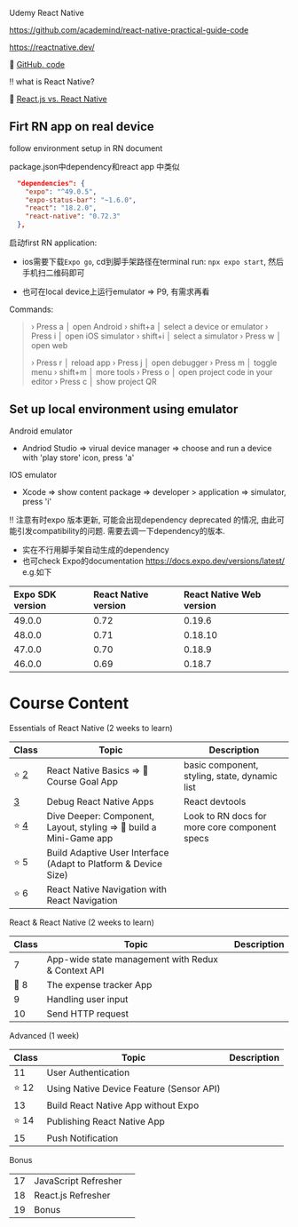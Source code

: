 Udemy React Native

https://github.com/academind/react-native-practical-guide-code

https://reactnative.dev/



:book: [GitHub. code](https://github.com/academind/react-native-practical-guide-code)



:bangbang: what is React Native?

:pencil: [React.js vs. React Native](./C0/README.md)



## Firt RN app on real device

follow environment setup in RN document



package.json中dependency和react app 中类似

```json
  "dependencies": {
    "expo": "^49.0.5",
    "expo-status-bar": "~1.6.0",
    "react": "18.2.0",
    "react-native": "0.72.3"
  },
```

启动first RN application: 

+ ios需要下载`Expo go`, cd到脚手架路径在terminal run: `npx expo start`, 然后手机扫二维码即可

+ 也可在local device上运行emulator => P9, 有需求再看

Commands: 

> › Press a │ open Android
> › shift+a │ select a device or emulator
> › Press i │ open iOS simulator
> › shift+i │ select a simulator
> › Press w │ open web
>
> › Press r │ reload app
> › Press j │ open debugger
> › Press m │ toggle menu
> › shift+m │ more tools
> › Press o │ open project code in your editor
> › Press c │ show project QR





## Set up local environment using emulator

Android emulator

+ Andriod Studio => virual device manager => choose and run a device with 'play store' icon, press 'a'

IOS emulator

+ Xcode => show content package => developer > application => simulator, press 'i'



:bangbang: 注意有时expo 版本更新, 可能会出现dependency deprecated 的情况, 由此可能引发compatibility的问题. 需要去调一下dependency的版本. 

+ 实在不行用脚手架自动生成的dependency
+  也可check Expo的documentation https://docs.expo.dev/versions/latest/ e.g.如下

| Expo SDK version | React Native version | React Native Web version |
| :--------------- | :------------------- | :----------------------- |
| 49.0.0           | 0.72                 | 0.19.6                   |
| 48.0.0           | 0.71                 | 0.18.10                  |
| 47.0.0           | 0.70                 | 0.18.9                   |
| 46.0.0           | 0.69                 | 0.18.7                   |



# Course Content

Essentials of React Native (2 weeks to learn)

| Class                      | Topic                                                        | Description                                   |
| -------------------------- | ------------------------------------------------------------ | --------------------------------------------- |
| :star: [2](./C2/README.md) | React Native Basics => :gem: Course Goal App                 | basic component, styling, state, dynamic list |
| [3](./C3/README.md)        | Debug React Native Apps                                      | React devtools                                |
| :star: [4](./C4/README.md) | Dive Deeper: Component, Layout, styling => :gem: build a Mini-Game app | Look to RN docs for more core component specs |
| :star: 5                   | Build Adaptive User Interface (Adapt to Platform & Device Size) |                                               |
| :star: 6                   | React Native Navigation with React Navigation                |                                               |

React & React Native (2 weeks to learn)

| Class   | Topic                                              | Description |
| ------- | -------------------------------------------------- | ----------- |
| 7       | App-wide state management with Redux & Context API |             |
| :gem: 8 | The expense tracker App                            |             |
| 9       | Handling user input                                |             |
| 10      | Send HTTP request                                  |             |

Advanced (1 week)

| Class     | Topic                                    | Description |
| --------- | ---------------------------------------- | ----------- |
| 11        | User Authentication                      |             |
| :star: 12 | Using Native Device Feature (Sensor API) |             |
| 13        | Build React Native App without Expo      |             |
| :star: 14 | Publishing React Native App              |             |
| 15        | Push Notification                        |             |

Bonus

|      |                      |      |
| ---- | -------------------- | ---- |
| 17   | JavaScript Refresher |      |
| 18   | React.js Refresher   |      |
| 19   | Bonus                |      |

